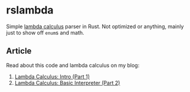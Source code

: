 # rslambda

Simple [lambda calculus](https://en.wikipedia.org/wiki/Lambda_calculus) parser
in Rust. Not optimized or anything, mainly just to show off `enum`s and math.

## Article

Read about this code and lambda calculus on my blog:

1. [Lambda Calculus: Intro (Part 1)](https://tejqunair.com/posts/lambda-part-1/)
1. [Lambda Calculus: Basic Interpreter (Part 2)](https://tejqunair.com/posts/lambda-part-2/)
